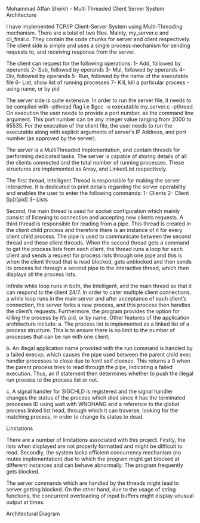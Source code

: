 Mohammad Affan Sheikh - Multi Threaded Client Server System
Architecture

I have implemented TCP/IP Client-Server System using Multi-Threading mechanism. 
There are a total of two files. Mainly, my_server.c and cli_final.c. They contain the code chunks for server and client respectively. The client side is simple and uses a single process mechanism for sending requests to, and receiving response from the server.

The client can request for the following operations:
1- Add, followed by operands
2- Sub, followed by operands
3- Mul, followed by operands
4- Div, followed by operands
5- Run, followed by the name of the executable file
6- List, show list of running processes
7- Kill, kill a particular process - using name, or by pid

The server side is quite extensive. In order to run the server file, it needs to be compiled with -pthread flag i.e $gcc -o executable my_server.c -pthread. On execution the user needs to provide a port number, as the command line argument. This port number can be any integer value ranging from 2000 to 65535. For the execution of the client file, the user needs to run the executable along with explicit arguments of server’s IP Address, and port number (as approved by the server). 

The server is a MultiThreaded Implementation, and contain threads for performing dedicated tasks. The server is capable of storing details of all the clients connected and the total number of running processes. These structures are implemented as Array, and LinkedList respectively. 

The first thread, Intelligent Thread is responsible for making the server interactive. It is dedicated to print details regarding the server operability and enables the user to enter the following commands: 
1- Clients
2- Client [ip]/[pid]
3- Lists

Second, the main thread is used for socket configuration which mainly consist of listening to connection and accepting new clients requests. A third thread is responsible for reading from a pipe. This thread is created in the client child process and therefore there is an instance of it for every client child process. The pipe is used to communicate between the second thread and these client threads. When the second thread gets a command to get the process lists from each client, the thread runs a loop for each client and sends a request for process lists through one pipe and this is when the client thread that is read blocked, gets unblocked and then sends its process list through a second pipe to the interactive thread, which then displays all the process lists.

Infinite while loop runs in both, the Intelligent, and the main thread so that it can respond to the client 24/7. In order to cater multiple client connections, a while loop runs in the main server and after acceptance of each client’s connection, the server forks a new process, and this process then handles the client’s requests. Furthermore, the program provides the option for killing the process by it’s pid, or by name. 
Other features of the application architecture include: 
a. The process list is implemented as a linked list of a process structure. This is to ensure there is no limit to the number of processes that can be run with one client;

b. An illegal application name provided with the run command is handled by a failed execvp, which causes the pipe used between the parent child exec handler processes to close due to fcntl setf cloexec. This returns a 0 when the parent process tries to read through the pipe, indicating a failed execution. Thus, an if statement then determines whether to push the illegal run process to the process list or not.

c. A signal handler for SIGCHLD is registered and the signal handler changes the status of the process which died since it has the terminated processes ID using wait with WNOHANG and a reference to the global process linked list head, through which it can traverse, looking for the matching process, in order to change its status to dead.

Limitations

There are a number of limitations associated with this project. Firstly, the lists when displayed are not properly formatted and might be difficult to read. Secondly, the system lacks efficient concurrency mechanism (no mutex implementation) due to which the program might get blocked at different instances and can behave abnormally. The program frequently gets blocked.

The server commands which are handled by the threads might lead to server getting blocked. On the other hand, due to the usage of string functions, the concurrent overloading of input buffers might display unusual output at times. 



Architectural Diagram


